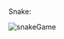 Snake:

![snakeGame](https://user-images.githubusercontent.com/29656379/133402437-d44ceb2d-45f7-405d-98de-d283769bc73e.PNG)


